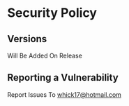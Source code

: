 # Security Policy

## Versions 
Will Be Added On Release

## Reporting a Vulnerability
Report Issues To whick17@hotmail.com
